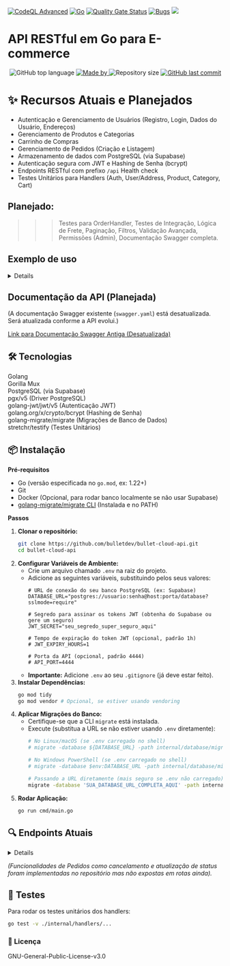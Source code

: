 <p align="center">
  
[![CodeQL Advanced](https://github.com/Bulletdev/bullet-cloud-api/actions/workflows/codeql.yml/badge.svg)](https://github.com/Bulletdev/bullet-cloud-api/actions/workflows/codeql.yml)
[![Go](https://github.com/Bulletdev/bullet-cloud-api/actions/workflows/go.yml/badge.svg)](https://github.com/Bulletdev/bullet-cloud-api/actions/workflows/go.yml)
[![Quality Gate Status](https://sonarcloud.io/api/project_badges/measure?project=Bulletdev_Arremate-certo&metric=alert_status)](https://sonarcloud.io/summary/new_code?id=Bulletdev_Arremate-certo)
[![Bugs](https://sonarcloud.io/api/project_badges/measure?project=Bulletdev_Arremate-certo&metric=bugs)](https://sonarcloud.io/summary/new_code?id=Bulletdev_Arremate-certo)
<img src="https://img.shields.io/badge/status-Em%20Desenvolvimento-Orange"> 
</p>     
   
# API RESTful em Go para E-commerce
 
<p align="center"> 
  <img alt="GitHub top language" src="https://img.shields.io/github/languages/top/Bulletdev/bullet-cloud-api?color=04D361&labelColor=000000">  
  
  <a href="https://www.linkedin.com/in/Michael-Bullet/">
    <img alt="Made by" src="https://img.shields.io/static/v1?label=made%20by&message=Michael%20Bullet&color=04D361&labelColor=000000">
  </a>  
  
  <img alt="Repository size" src="https://img.shields.io/github/repo-size/bulletdev/bullet-cloud-api?color=04D361&labelColor=000000">
  
  <a href="https://github.com/Bulletdev/bullet-cloud-api/commits/master">
    <img alt="GitHub last commit" src="https://img.shields.io/github/last-commit/bulletdev/bullet-cloud-api?color=04D361&labelColor=000000">
  </a>
</p>

# ✨ Recursos Atuais e Planejados
 
- Autenticação e Gerenciamento de Usuários (Registro, Login, Dados do Usuário, Endereços)
- Gerenciamento de Produtos e Categorias
- Carrinho de Compras
- Gerenciamento de Pedidos (Criação e Listagem)
- Armazenamento de dados com PostgreSQL (via Supabase)
- Autenticação segura com JWT e Hashing de Senha (bcrypt)
- Endpoints RESTful com prefixo `/api`
Health check
- Testes Unitários para Handlers (Auth, User/Address, Product, Category, Cart)

## Planejado:
>>> Testes para OrderHandler, Testes de Integração, Lógica de Frete, Paginação, Filtros, Validação Avançada, Permissões (Admin), Documentação Swagger completa.


##  Exemplo de uso

<details>

(Veja a seção Endpoints Atuais para mais detalhes)

**Registrar um novo usuário:**

*Windows (PowerShell):*
```powershell
Invoke-RestMethod -Uri http://localhost:4444/api/auth/register -Method POST -ContentType "application/json" -Body '{"name":"Nome Sobrenome","email":"email@exemplo.com","password":"senha123"}'
```
*Linux/macOS (curl):*
```bash
curl -X POST http://localhost:4444/api/auth/register \\
-H "Content-Type: application/json" \\
-d '{"name":"Nome Sobrenome","email":"email@exemplo.com","password":"senha123"}'
```

**Fazer login:**

*Windows (PowerShell):*
```powershell
$response = Invoke-RestMethod -Uri http://localhost:4444/api/auth/login -Method POST -ContentType "application/json" -Body '{"email":"email@exemplo.com","password":"senha123"}'
$token = $response.token
Write-Host "Token JWT: $token"
# Você precisará extrair o USER_ID do token ou de /api/users/me para os próximos exemplos
```
*Linux/macOS (curl) (requer `jq` para extrair o token):*
```bash
TOKEN=$(curl -s -X POST http://localhost:4444/api/auth/login \\
-H "Content-Type: application/json" \\
-d '{"email":"email@exemplo.com","password":"senha123"}' | jq -r .token)
echo "Token JWT: $TOKEN"
# Você precisará extrair o USER_ID do token ou de /api/users/me para os próximos exemplos
# Ex: USER_ID=$(curl -s -H "Authorization: Bearer $TOKEN" http://localhost:4444/api/users/me | jq -r .id)
```

**Adicionar um endereço (requer token):**

*Linux/macOS (curl) (assumindo que USER_ID e TOKEN estão definidos):*
```bash
curl -X POST http://localhost:4444/api/users/$USER_ID/addresses \\
-H "Authorization: Bearer $TOKEN" \\
-H "Content-Type: application/json" \\
-d '{"street":"Rua Exemplo, 123","city":"Cidade","state":"SP","postal_code":"12345-678","country":"Brasil","is_default":true}'
```

**Adicionar item ao carrinho (requer token):**

*Linux/macOS (curl) (assumindo que PRODUCT_ID e TOKEN estão definidos):*
```bash
curl -X POST http://localhost:4444/api/cart/items \\
-H "Authorization: Bearer $TOKEN" \\
-H "Content-Type: application/json" \\
-d '{"product_id":"'$PRODUCT_ID'","quantity":2}'
```

**Ver carrinho (requer token):**

*Linux/macOS (curl) (assumindo que TOKEN está definido):*
```bash
curl -H "Authorization: Bearer $TOKEN" http://localhost:4444/api/cart
```

**Criar pedido do carrinho (requer token):**

*Linux/macOS (curl) (assumindo que TOKEN está definido):*
```bash
curl -X POST http://localhost:4444/api/orders \\
-H "Authorization: Bearer $TOKEN"
```

</details>

## Documentação da API (Planejada)

(A documentação Swagger existente (`swagger.yaml`) está desatualizada. Será atualizada conforme a API evolui.)

[Link para Documentação Swagger Antiga (Desatualizada)](https://app.swaggerhub.com/apis-docs/bulletcloud/Estoque/1.1) 


## 🛠 Tecnologias

<div>
Golang
</div> 
<div>  
Gorilla Mux
</div> 
<div>
PostgreSQL (via Supabase)
</div>
<div>
pgx/v5 (Driver PostgreSQL)
</div>
<div>
golang-jwt/jwt/v5 (Autenticação JWT)
</div>
<div>
golang.org/x/crypto/bcrypt (Hashing de Senha)
</div>
<div>
golang-migrate/migrate (Migrações de Banco de Dados)
</div>
<div>
stretchr/testify (Testes Unitários)
</div>


## 📦 Instalação

**Pré-requisitos**

*   Go (versão especificada no `go.mod`, ex: 1.22+)
*   Git
*   Docker (Opcional, para rodar banco localmente se não usar Supabase)
*   [golang-migrate/migrate CLI](https://github.com/golang-migrate/migrate/tree/master/cmd/migrate) (Instalada e no PATH)

**Passos**

1.  **Clonar o repositório:**
    ```bash
    git clone https://github.com/bulletdev/bullet-cloud-api.git
    cd bullet-cloud-api
    ```
2.  **Configurar Variáveis de Ambiente:**
    *   Crie um arquivo chamado `.env` na raiz do projeto.
    *   Adicione as seguintes variáveis, substituindo pelos seus valores:
        ```env
        # URL de conexão do seu banco PostgreSQL (ex: Supabase)
        DATABASE_URL="postgres://usuario:senha@host:porta/database?sslmode=require"
        
        # Segredo para assinar os tokens JWT (obtenha do Supabase ou gere um seguro)
        JWT_SECRET="seu_segredo_super_seguro_aqui"
        
        # Tempo de expiração do token JWT (opcional, padrão 1h)
        # JWT_EXPIRY_HOURS=1 

        # Porta da API (opcional, padrão 4444)
        # API_PORT=4444 
        ```
    *   **Importante:** Adicione `.env` ao seu `.gitignore` (já deve estar feito).
3.  **Instalar Dependências:**
    ```bash
    go mod tidy
    go mod vendor # Opcional, se estiver usando vendoring
    ```
4.  **Aplicar Migrações do Banco:**
    *   Certifique-se que a CLI `migrate` está instalada.
    *   Execute (substitua a URL se não estiver usando `.env` diretamente):
        ```bash
        # No Linux/macOS (se .env carregado no shell)
        # migrate -database ${DATABASE_URL} -path internal/database/migrations up
        
        # No Windows PowerShell (se .env carregado no shell)
        # migrate -database $env:DATABASE_URL -path internal/database/migrations up
        
        # Passando a URL diretamente (mais seguro se .env não carregado)
        migrate -database 'SUA_DATABASE_URL_COMPLETA_AQUI' -path internal/database/migrations up 
        ```
5.  **Rodar Aplicação:**
    ```bash
    go run cmd/main.go
    ```

## 🔍 Endpoints Atuais

<details>
 
**Saúde**
*   `GET /api/health`: Verifica status da aplicação.

**Autenticação**
*   `POST /api/auth/register`: Registra um novo usuário.
    *   **Corpo:** `{"name": "...", "email": "...", "password": "..."}`
    *   **Sucesso (201):** Objeto `User` (sem senha).
    *   **Erros:** `400` (inválido), `409` (email existe), `500`.
*   `POST /api/auth/login`: Autentica um usuário.
    *   **Corpo:** `{"email": "...", "password": "..."}`
    *   **Sucesso (200):** `{"token": "jwt_token"}`.
    *   **Erros:** `400`, `401` (inválido), `500`.

**Usuários**
*   `GET /api/users/me` (Protegido): Retorna informações do usuário autenticado (obtido do token).
    *   **Sucesso (200):** Objeto `User` (sem senha).
    *   **Erros:** `401` (sem token/inválido), `500`.

**Endereços** (Rotas aninhadas sob `/api/users/{userId}`)
*   `GET /api/users/{userId}/addresses` (Protegido): Lista endereços do usuário `{userId}`. *Requer que `{userId}` seja o mesmo do token.*
    *   **Sucesso (200):** Array de objetos `Address`.
    *   **Erros:** `401`, `403` (outro usuário), `404` (usuário inválido na URL), `500`.
*   `POST /api/users/{userId}/addresses` (Protegido): Adiciona um novo endereço para o usuário `{userId}`. *Requer que `{userId}` seja o mesmo do token.*
    *   **Corpo:** `{"street": "...", "city": "...", "state": "...", "postal_code": "...", "country": "...", "is_default": boolean (opcional)}`
    *   **Sucesso (201):** Objeto `Address` criado.
    *   **Erros:** `400` (inválido), `401`, `403`, `404`, `500`.
*   `PUT /api/users/{userId}/addresses/{addressId}` (Protegido): Atualiza o endereço `{addressId}` do usuário `{userId}`. *Requer que `{userId}` seja o mesmo do token.*
    *   **Corpo:** `{"street": "...", "city": "...", "state": "...", "postal_code": "...", "country": "...", "is_default": boolean (opcional)}`
    *   **Sucesso (200):** Objeto `Address` atualizado.
    *   **Erros:** `400`, `401`, `403`, `404` (usuário/endereço inválido ou não encontrado), `500`.
*   `DELETE /api/users/{userId}/addresses/{addressId}` (Protegido): Remove o endereço `{addressId}` do usuário `{userId}`. *Requer que `{userId}` seja o mesmo do token.*
    *   **Sucesso (204):** Sem conteúdo.
    *   **Erros:** `401`, `403`, `404`, `500`.
*   `POST /api/users/{userId}/addresses/{addressId}/default` (Protegido): Define o endereço `{addressId}` como padrão para o usuário `{userId}`. *Requer que `{userId}` seja o mesmo do token.*
    *   **Sucesso (200):** Sem conteúdo explícito (OK).
    *   **Erros:** `401`, `403`, `404`, `500`.

**Produtos**
*   `GET /api/products`: Lista todos os produtos.
    *   **Sucesso (200):** Array de objetos `Product`.
*   `GET /api/products/{id}`: Busca um produto específico pelo ID.
    *   **Sucesso (200):** Objeto `Product`.
    *   **Erros:** `400` (ID inválido), `404` (não encontrado), `500`.
*   `POST /api/products` (Protegido): Cria um novo produto.
    *   **Corpo:** `{"name": "...", "description": "..." (opcional), "price": 123.45, "category_id": "uuid" (opcional)}`
    *   **Sucesso (201):** Objeto `Product` criado.
    *   **Erros:** `400` (inválido), `401`, `500`.
*   `PUT /api/products/{id}` (Protegido): Atualiza um produto existente.
    *   **Corpo:** `{"name": "...", "description": "..." (opcional), "price": 123.45, "category_id": "uuid" (opcional)}`
    *   **Sucesso (200):** Objeto `Product` atualizado.
    *   **Erros:** `400`, `401`, `404`, `500`.
*   `DELETE /api/products/{id}` (Protegido): Deleta um produto.
    *   **Sucesso (204):** Sem conteúdo.
    *   **Erros:** `401`, `404`, `500`.

**Categorias**
*   `GET /api/categories`: Lista todas as categorias.
    *   **Sucesso (200):** Array de objetos `Category`.
*   `GET /api/categories/{id}`: Busca uma categoria específica pelo ID.
    *   **Sucesso (200):** Objeto `Category`.
    *   **Erros:** `400`, `404`, `500`.
*   `POST /api/categories` (Protegido): Cria uma nova categoria.
    *   **Corpo:** `{"name": "..."}`
    *   **Sucesso (201):** Objeto `Category` criado.
    *   **Erros:** `400`, `401`, `409` (nome existe), `500`.
*   `PUT /api/categories/{id}` (Protegido): Atualiza uma categoria existente.
    *   **Corpo:** `{"name": "..."}`
    *   **Sucesso (200):** Objeto `Category` atualizado.
    *   **Erros:** `400`, `401`, `404`, `409`, `500`.
*   `DELETE /api/categories/{id}` (Protegido): Deleta uma categoria.
    *   **Sucesso (204):** Sem conteúdo.
    *   **Erros:** `401`, `404`, `500`.

**Carrinho de Compras** (Operações no carrinho do usuário autenticado)
*   `GET /api/cart` (Protegido): Recupera o carrinho atual do usuário (cria um se não existir).
    *   **Sucesso (200):** Objeto `{"cart": {...}, "items": [{...}]}` (Items pode ser vazio).
    *   **Erros:** `401`, `500`.
*   `POST /api/cart/items` (Protegido): Adiciona um item ao carrinho (ou incrementa quantidade se já existir).
    *   **Corpo:** `{"product_id": "uuid", "quantity": int}`
    *   **Sucesso (200):** Objeto `{"cart": {...}, "items": [{...}]}` atualizado.
    *   **Erros:** `400` (inválido/qtde<=0), `401`, `404` (produto não existe), `500`.
*   `PUT /api/cart/items/{productId}` (Protegido): Atualiza a quantidade de um item específico (`productId`) no carrinho. *Se quantidade for 0 ou menor, remove o item.*
    *   **Corpo:** `{"quantity": int}`
    *   **Sucesso (200):** Objeto `{"cart": {...}, "items": [{...}]}` atualizado.
    *   **Erros:** `400`, `401`, `404` (item/produto não encontrado), `500`.
*   `DELETE /api/cart/items/{productId}` (Protegido): Remove um item específico (`productId`) do carrinho.
    *   **Sucesso (200):** Objeto `{"cart": {...}, "items": [{...}]}` atualizado.
    *   **Erros:** `401`, `404` (item/produto não encontrado), `500`.
*   `DELETE /api/cart` (Protegido): Limpa *todos* os itens do carrinho do usuário.
    *   **Sucesso (200):** Objeto `{"cart": {...}, "items": []}` (Carrinho vazio).
    *   **Erros:** `401`, `500`.

**Pedidos**
*   `POST /api/orders` (Protegido): Cria um novo pedido a partir dos itens no carrinho atual do usuário. *Limpa o carrinho após criar o pedido.*
    *   **Sucesso (201):** Objeto `{"order": {...}, "items": [{...}]}` do pedido criado.
    *   **Erros:** `400` (carrinho vazio), `401`, `500`.
*   `GET /api/orders` (Protegido): Lista os pedidos do usuário autenticado.
    *   **Sucesso (200):** Array de objetos `Order`.
    *   **Erros:** `401`, `500`.
*   `GET /api/orders/{id}` (Protegido): Busca os detalhes de um pedido específico (`id`). *Só permite buscar próprios pedidos.*
    *   **Sucesso (200):** Objeto `{"order": {...}, "items": [{...}]}`.
    *   **Erros:** `401`, `403` (não é dono), `404` (pedido não encontrado/ID inválido), `500`.

</details>

*(Funcionalidades de Pedidos como cancelamento e atualização de status foram implementadas no repositório mas não expostas em rotas ainda).*


## 🧪 Testes

Para rodar os testes unitários dos handlers:
```bash
go test -v ./internal/handlers/...
```

### 📄 Licença

GNU-General-Public-License-v3.0

